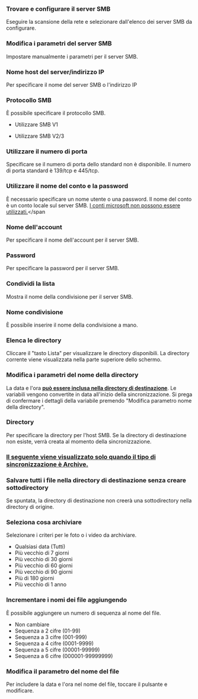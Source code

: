 ### Trovare e configurare il server SMB

Eseguire la scansione della rete e selezionare dall'elenco dei server SMB da configurare. 

### Modifica i parametri del server SMB

Impostare manualmente i parametri per il server SMB. 

### Nome host del server/indirizzo IP

Per specificare il nome del server SMB o l'indirizzo IP 

### Protocollo SMB

È possibile specificare il protocollo SMB.

- Utilizzare SMB V1

- Utilizzare SMB V2/3

### Utilizzare il numero di porta

Specificare se il numero di porta dello standard non è disponibile. Il numero di porta standard è 139/tcp e 445/tcp. 

### Utilizzare il nome del conto e la password

È necessario specificare un nome utente o una password. Il nome del conto è un conto locale sul server SMB. <span style="colore: rosso;"><u>I conti microsoft non possono essere utilizzati.</u></span></span 

### Nome dell'account

Per specificare il nome dell'account per il server SMB. 

### Password

Per specificare la password per il server SMB. 

### Condividi la lista

Mostra il nome della condivisione per il server SMB.  

### Nome condivisione

È possibile inserire il nome della condivisione a mano. 

### Elenca le directory

Cliccare il "tasto Lista" per visualizzare le directory disponibili. La directory corrente viene visualizzata nella parte superiore dello schermo.

### Modifica i parametri del nome della directory

La data e l'ora **<u>può essere inclusa nella directory di destinazione</u>**. Le variabili vengono convertite in data all'inizio della sincronizzazione. Si prega di confermare i dettagli della variabile premendo "Modifica parametro nome della directory". 

### Directory

Per specificare la directory per l'host SMB. Se la directory di destinazione non esiste, verrà creata al momento della sincronizzazione.

### <u>Il seguente viene visualizzato solo quando il tipo di sincronizzazione è Archive.</u>

### Salvare  tutti i file nella directory di destinazione senza creare sottodirectory

Se spuntata, la directory di destinazione non creerà una sottodirectory nella directory di origine.

### Seleziona cosa archiviare

Selezionare i criteri per le foto o i video da archiviare.

- Qualsiasi data (Tutti)
- Più vecchio di 7 giorni
- Più vecchio di 30 giorni
- Più vecchio di 60 giorni
- Più vecchio di 90 giorni
- Più di 180 giorni
- Più vecchio di 1 anno

### Incrementare  i nomi dei file aggiungendo

È possibile aggiungere un numero di sequenza al nome del file. 

- Non cambiare
- Sequenza a 2 cifre (01-99)
- Sequenza a 3 cifre (001-999)
- Sequenza a 4 cifre (0001-9999)
- Sequenza a 5 cifre (00001-99999)
- Sequenza a 6 cifre (000001-99999999)

### Modifica il parametro del nome del file

Per includere la data e l'ora nel nome del file, toccare il pulsante e modificare.
